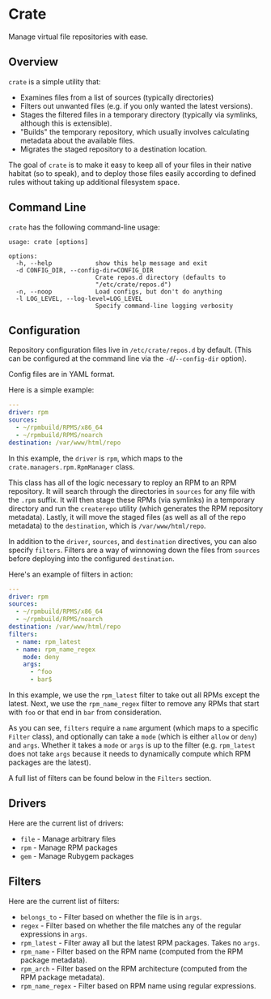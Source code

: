 # Crate

Manage virtual file repositories with ease.

## Overview

``crate`` is a simple utility that:

* Examines files from a list of sources (typically directories)
* Filters out unwanted files (e.g. if you only wanted the latest versions).
* Stages the filtered files in a temporary directory (typically via symlinks, although 
  this is extensible).
* "Builds" the temporary repository, which usually involves calculating metadata about 
  the available files.
* Migrates the staged repository to a destination location.

The goal of ``crate`` is to make it easy to keep all of your files in their native habitat
(so to speak), and to deploy those files easily according to defined rules without taking
up additional filesystem space.

## Command Line

``crate`` has the following command-line usage:

```text
usage: crate [options]

options:
  -h, --help            show this help message and exit
  -d CONFIG_DIR, --config-dir=CONFIG_DIR
                        Crate repos.d directory (defaults to
                        "/etc/crate/repos.d")
  -n, --noop            Load configs, but don't do anything
  -l LOG_LEVEL, --log-level=LOG_LEVEL
                        Specify command-line logging verbosity
```


## Configuration

Repository configuration files live in ``/etc/crate/repos.d`` by default. (This can be 
configured at the command line via the ``-d``/``--config-dir`` option).

Config files are in YAML format.

Here is a simple example:

```yaml
---
driver: rpm
sources:
  - ~/rpmbuild/RPMS/x86_64
  - ~/rpmbuild/RPMS/noarch
destination: /var/www/html/repo
```

In this example, the ``driver`` is ``rpm``, which maps to the ``crate.managers.rpm.RpmManager`` class.

This class has all of the logic necessary to reploy an RPM to an RPM repository. It will 
search through the directories in ``sources`` for any file with the ``.rpm`` suffix. It will
then stage these RPMs (via symlinks) in a temporary directory and run the ``createrepo`` 
utility (which generates the RPM repository metadata). Lastly, it will move the staged files
(as well as all of the repo metadata) to the ``destination``, which is ``/var/www/html/repo``.

In addition to the ``driver``, ``sources``, and ``destination`` directives, you can also specify
``filters``. Filters are a way of winnowing down the files from ``sources`` before deploying into
the configured ``destination``.

Here's an example of filters in action:

```yaml
---
driver: rpm
sources:
  - ~/rpmbuild/RPMS/x86_64
  - ~/rpmbuild/RPMS/noarch
destination: /var/www/html/repo
filters:
  - name: rpm_latest
  - name: rpm_name_regex
    mode: deny
    args:
      - ^foo
      - bar$
```

In this example, we use the ``rpm_latest`` filter to take out all RPMs except the latest. Next, we use
the ``rpm_name_regex`` filter to remove any RPMs that start with ``foo`` or that end in ``bar`` from
consideration.

As you can see, ``filters`` require a ``name`` argument (which maps to a specific ``Filter`` class), and
optionally can take a ``mode`` (which is either ``allow`` or ``deny``) and ``args``. Whether it takes
a ``mode`` or ``args`` is up to the filter (e.g. ``rpm_latest`` does not take ``args`` because it needs
to dynamically compute which RPM packages are the latest).

A full list of filters can be found below in the ``Filters`` section.

## Drivers

Here are the current list of drivers:

* ``file`` - Manage arbitrary files
* ``rpm`` - Manage RPM packages
* ``gem`` - Manage Rubygem packages

## Filters

Here are the current list of filters:

* ``belongs_to`` - Filter based on whether the file is in ``args``.
* ``regex`` - Filter based on whether the file matches any of the regular expressions in ``args``.
* ``rpm_latest`` - Filter away all but the latest RPM packages. Takes no ``args``.
* ``rpm_name`` - Filter based on the RPM name (computed from the RPM package metadata).
* ``rpm_arch`` - Filter based on the RPM architecture (computed from the RPM package metadata).
* ``rpm_name_regex`` - Filter based on RPM name using regular expressions.

